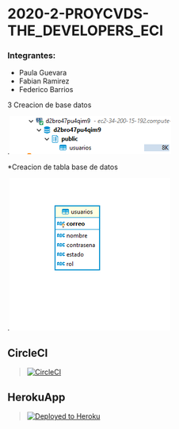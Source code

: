 # 2020-2-PROYCVDS-THE_DEVELOPERS_ECI

### Integrantes:
- Paula Guevara
- Fabian Ramirez
- Federico Barrios


3 Creacion de base datos

.![panel de control](https://github.com/PaulaSanchez810/2020-2-PROYCVDS-THE_DEVELOPERS_ECI/blob/main/Imagenes/MicrosoftTeams-image%20(1).png)

*Creacion de tabla base de datos

.![panel de control](https://github.com/PaulaSanchez810/2020-2-PROYCVDS-THE_DEVELOPERS_ECI/blob/main/Imagenes/MicrosoftTeams-image%20(2).png)


## CircleCI
>[![CircleCI](https://circleci.com/gh/The-Developers-Eci/2020-2-PROYCVDS-THE_DEVELOPERS_ECI.svg?style=svg)](https://app.circleci.com/pipelines/github/The-Developers-Eci/2020-2-PROYCVDS-THE_DEVELOPERS_ECI)

## HerokuApp
>[![Deployed to Heroku](https://www.herokucdn.com/deploy/button.png)](https://thedeveloperseci.herokuapp.com/)
